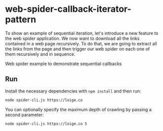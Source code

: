 # web-spider-callback-iterator-pattern

To show an example of sequential iteration, let's introduce a new feature to the web
spider application. We now want to download all the links contained in a web page
recursively. To do that, we are going to extract all the links from the page and then
trigger our web spider on each one of them recursively and in sequence.

Web spider example to demonstrate sequential callbacks

## Run

Install the necessary dependencies with `npm install` and then run:

```bash
node spider-cli.js https://loige.co
```

You can optionally specify the maximum depth of crawling by passing a second parameter:

```bash
node spider-cli.js https://loige.co 5
```
